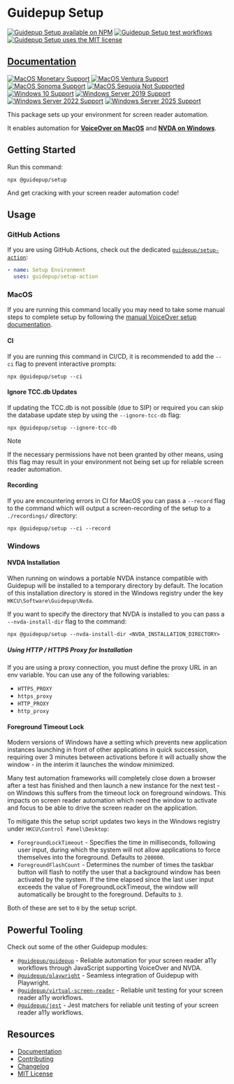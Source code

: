 # Guidepup Setup

<a href="https://www.npmjs.com/package/@guidepup/setup"><img alt="Guidepup Setup available on NPM" src="https://img.shields.io/npm/v/@guidepup/setup" /></a>
<a href="https://github.com/guidepup/setup/actions/workflows/test.yml"><img alt="Guidepup Setup test workflows" src="https://github.com/guidepup/setup/workflows/Test/badge.svg" /></a>
<a href="https://github.com/guidepup/setup/blob/main/LICENSE"><img alt="Guidepup Setup uses the MIT license" src="https://img.shields.io/github/license/guidepup/setup" /></a>

## [Documentation](https://www.guidepup.dev/docs/guides/automated-environment-setup)

[![MacOS Monetary Support](https://img.shields.io/badge/macos-Monetary-blue.svg?logo=apple)](https://apps.apple.com/us/app/macos-monterey/id1576738294)
[![MacOS Ventura Support](https://img.shields.io/badge/macos-Ventura-blue.svg?logo=apple)](https://apps.apple.com/us/app/macos-ventura/id1638787999)
[![MacOS Sonoma Support](https://img.shields.io/badge/macos-Somona-blue.svg?logo=apple)](https://apps.apple.com/us/app/macos-sonoma/id6450717509)
[![MacOS Sequoia Not Supported](https://img.shields.io/badge/macos-Somona-red.svg?logo=apple)](https://github.com/guidepup/setup/issues/40)
[![Windows 10 Support](https://img.shields.io/badge/windows-10-blue.svg?logo=windows10)](https://www.microsoft.com/en-gb/software-download/windows10ISO)
[![Windows Server 2019 Support](https://img.shields.io/badge/windows_server-2019-blue.svg?logo=windows)](https://www.microsoft.com/en-us/evalcenter/evaluate-windows-server-2019)
[![Windows Server 2022 Support](https://img.shields.io/badge/windows_server-2022-blue.svg?logo=windows)](https://www.microsoft.com/en-us/evalcenter/evaluate-windows-server-2022)
[![Windows Server 2025 Support](https://img.shields.io/badge/windows_server-2025-blue.svg?logo=windows)](https://www.microsoft.com/en-us/evalcenter/evaluate-windows-server-2025)

This package sets up your environment for screen reader automation.

It enables automation for <a href="https://www.guidepup.dev/docs/api/class-voiceover"><b>VoiceOver on MacOS</b></a> and <a href="https://www.guidepup.dev/docs/api/class-nvda"><b>NVDA on Windows</b></a>.

## Getting Started

Run this command:

```console
npx @guidepup/setup
```

And get cracking with your screen reader automation code!

## Usage

### GitHub Actions

If you are using GitHub Actions, check out the dedicated [`guidepup/setup-action`](https://github.com/marketplace/actions/guidepup-setup):

```yaml
- name: Setup Environment
  uses: guidepup/setup-action
```

### MacOS

If you are running this command locally you may need to take some manual steps to complete setup by following the [manual VoiceOver setup documentation](https://www.guidepup.dev/docs/guides/manual-voiceover-setup).

#### CI

If you are running this command in CI/CD, it is recommended to add the `--ci` flag to prevent interactive prompts:

```console
npx @guidepup/setup --ci
```

#### Ignore TCC.db Updates

If updating the TCC.db is not possible (due to SIP) or required you can skip the database update step by using the `--ignore-tcc-db` flag:

```console
npx @guidepup/setup --ignore-tcc-db
```

> [!NOTE]
> If the necessary permissions have not been granted by other means, using this flag may result in your environment not being set up for reliable screen reader automation.

#### Recording

If you are encountering errors in CI for MacOS you can pass a `--record` flag to the command which will output a screen-recording of the setup to a `./recordings/` directory:

```console
npx @guidepup/setup --ci --record
```

### Windows

#### NVDA Installation

When running on windows a portable NVDA instance compatible with Guidepup will be installed to a temporary directory by default. The location of this installation directory is stored in the Windows registry under the key `HKCU\Software\Guidepup\Nvda`.

If you want to specify the directory that NVDA is installed to you can pass a `--nvda-install-dir` flag to the command:

```console
npx @guidepup/setup --nvda-install-dir <NVDA_INSTALLATION_DIRECTORY>
```

##### Using HTTP / HTTPS Proxy for Installation

If you are using a proxy connection, you must define the proxy URL in an env variable. You can use any of the following variables:

- `HTTPS_PROXY`
- `https_proxy`
- `HTTP_PROXY`
- `http_proxy`

#### Foreground Timeout Lock

Modern versions of Windows have a setting which prevents new application instances launching in front of other applications in quick succession, requiring over 3 minutes between activations before it will actually show the window - in the interim it launches the window minimized.

Many test automation frameworks will completely close down a browser after a test has finished and then launch a new instance for the next test - on Windows this suffers from the timeout lock on foreground windows. This impacts on screen reader automation which need the window to activate and focus to be able to drive the screen reader on the application.

To mitigate this the setup script updates two keys in the Windows registry under `HKCU\Control Panel\Desktop`:

- `ForegroundLockTimeout` - Specifies the time in milliseconds, following user input, during which the system will not allow applications to force themselves into the foreground. Defaults to `200000`.
- `ForegroundFlashCount` - Determines the number of times the taskbar button will flash to notify the user that a background window has been activated by the system. If the time elapsed since the last user input exceeds the value of ForegroundLockTimeout, the window will automatically be brought to the foreground. Defaults to `3`.

Both of these are set to `0` by the setup script.

## Powerful Tooling

Check out some of the other Guidepup modules:

- [`@guidepup/guidepup`](https://github.com/guidepup/guidepup/) - Reliable automation for your screen reader a11y workflows through JavaScript supporting VoiceOver and NVDA.
- [`@guidepup/playwright`](https://github.com/guidepup/guidepup-playwright/) - Seamless integration of Guidepup with Playwright.
- [`@guidepup/virtual-screen-reader`](https://github.com/guidepup/virtual-screen-reader/) - Reliable unit testing for your screen reader a11y workflows.
- [`@guidepup/jest`](https://github.com/guidepup/jest/) - Jest matchers for reliable unit testing of your screen reader a11y workflows.

## Resources

- [Documentation](https://www.guidepup.dev/docs/guides/automated-environment-setup)
- [Contributing](.github/CONTRIBUTING.md)
- [Changelog](https://github.com/guidepup/setup/releases)
- [MIT License](https://github.com/guidepup/setup/blob/main/LICENSE)
